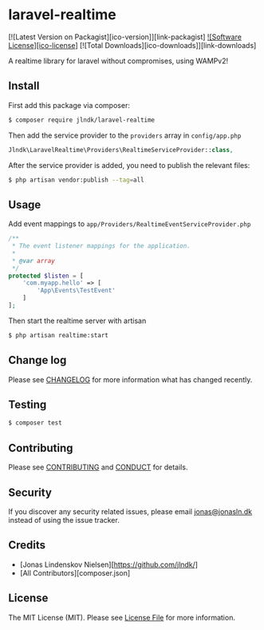 # laravel-realtime

[![Latest Version on Packagist][ico-version]][link-packagist]
[![Software License][ico-license]](LICENSE.md)
[![Total Downloads][ico-downloads]][link-downloads]

A realtime library for laravel without compromises, using WAMPv2!

## Install

First add this package via composer:

``` bash
$ composer require jlndk/laravel-realtime
```

Then add the service provider to the `providers` array in `config/app.php`

``` php
Jlndk\LaravelRealtime\Providers\RealtimeServiceProvider::class,
```

After the service provider is added, you need to publish the relevant files:
``` bash
$ php artisan vendor:publish --tag=all
```

## Usage

Add event mappings to `app/Providers/RealtimeEventServiceProvider.php`

``` php
/**
 * The event listener mappings for the application.
 *
 * @var array
 */
protected $listen = [
    'com.myapp.hello' => [
        'App\Events\TestEvent'
    ]
];
```

Then start the realtime server with artisan

``` bash
$ php artisan realtime:start
```

## Change log

Please see [CHANGELOG](CHANGELOG.md) for more information what has changed recently.

## Testing

``` bash
$ composer test
```

## Contributing

Please see [CONTRIBUTING](CONTRIBUTING.md) and [CONDUCT](CONDUCT.md) for details.

## Security

If you discover any security related issues, please email jonas@jonasln.dk instead of using the issue tracker.

## Credits

- [Jonas Lindenskov Nielsen][https://github.com/jlndk/]
- [All Contributors][composer.json]

## License

The MIT License (MIT). Please see [License File](LICENSE.md) for more information.
